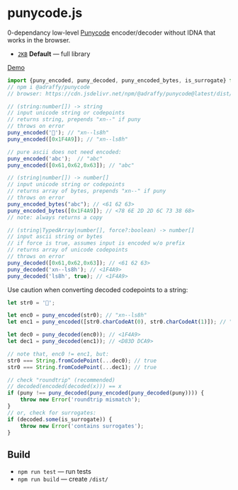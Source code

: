 # punycode.js

0-dependancy low-level [Punycode](https://datatracker.ietf.org/doc/html/rfc3492) encoder/decoder without IDNA that works in the browser.

* [`2KB`](./dist/index.min.js) **Default** — full library

[Demo](https://adraffy.github.io/punycode.js/test/demo.html)

```Javascript
import {puny_encoded, puny_decoded, puny_encoded_bytes, is_surrogate} from '@adraffy/punycode';
// npm i @adraffy/punycode
// browser: https://cdn.jsdelivr.net/npm/@adraffy/punycode@latest/dist/index.min.js

// (string:number[]) -> string
// input unicode string or codepoints
// returns string, prepends "xn--" if puny
// throws on error
puny_encoded('💩'); // "xn--ls8h"
puny_encoded([0x1F4A9]); // "xn--ls8h"

// pure ascii does not need encoded:
puny_encoded('abc');  // "abc"
puny_encoded([0x61,0x62,0x63]); // "abc"

// (string|number[]) -> number[]
// input unicode string or codepoints
// returns array of bytes, prepends "xn--" if puny
// throws on error
puny_encoded_bytes("abc"); // <61 62 63>
puny_encoded_bytes([0x1F4A9]); // <78 6E 2D 2D 6C 73 38 68>
// note: always returns a copy

// (string|TypedArray|number[], force?:boolean) -> number[]
// input ascii string or bytes
// if force is true, assumes input is encoded w/o prefix
// returns array of unicode codepoints
// throws on error
puny_decoded([0x61,0x62,0x63]); // <61 62 63>
puny_decoded('xn--ls8h'); // <1F4A9>
puny_decoded('ls8h', true); // <1F4A9>
```

Use caution when converting decoded codepoints to a string:
```Javascript
let str0 = '💩'; 

let enc0 = puny_encoded(str0); // "xn--ls8h"
let enc1 = puny_encoded([str0.charCodeAt(0), str0.charCodeAt(1)]); // "xn--8c9by4f"

let dec0 = puny_decoded(enc0)); // <1F4A9>
let dec1 = puny_decoded(enc1)); // <D83D DCA9>

// note that, enc0 != enc1, but:
str0 === String.fromCodePoint(...dec0); // true
str0 === String.fromCodePoint(...dec1); // true

// check "roundtrip" (recommended)
// decoded(encoded(decoded(x))) == x
if (puny !== puny_decoded(puny_encoded(puny_decoded(puny)))) {
	throw new Error('roundtrip mismatch');
}
// or, check for surrogates:
if (decoded.some(is_surrogate)) {
	throw new Error('contains surrogates');
}
```

## Build

* `npm run test` &mdash; run tests
* `npm run build` &mdash; create `/dist/`
